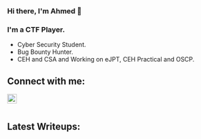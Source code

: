 ### Hi there, I'm Ahmed 👋

<!--
**A70xa/A70xa** is a ✨ _special_ ✨ repository because its `README.md` (this file) appears on your GitHub profile. -->

### I'm a CTF Player.
- Cyber Security Student.
- Bug Bounty Hunter.
- CEH and CSA and Working on eJPT, CEH Practical and OSCP.

## Connect with me:
[<img align="left" alt="a7Shamroukh | Linkedin" width="22px" src="https://cdn.jsdelivr.net/npm/simple-icons@v5/icons/linkedin.svg" />][linkedin]
<br />
<br />
## Latest Writeups:
<!-- BLOG-POST-LIST:START -->
<!-- BLOG-POST-LIST:END -->
[linkedin]: https://www.linkedin.com/in/ahmedshamroukh/
